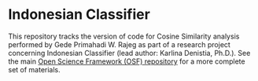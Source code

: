 
<!-- README.md is generated from README.Rmd. Please edit that file -->

# Indonesian Classifier

<!-- badges: start -->
<!-- badges: end -->

This repository tracks the version of code for Cosine Similarity
analysis performed by Gede Primahadi W. Rajeg as part of a research
project concerning Indonesian Classifier (lead author: Karlina Denistia,
Ph.D.). See the main [Open Science Framework (OSF)
repository](https://osf.io/zr29a/) for a more complete set of materials.

